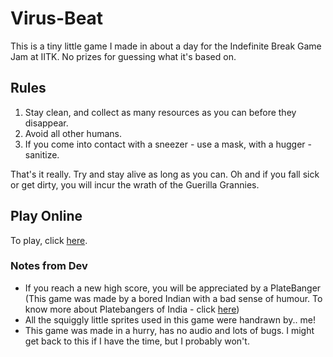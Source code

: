 # Virus-Beat
This is a tiny little game I made in about a day for the Indefinite Break Game Jam at IITK.
No prizes for guessing what it's based on.

## Rules
1. Stay clean, and collect as many resources as you can before they disappear.
2. Avoid all other humans.
3. If you come into contact with a sneezer - use a mask, with a hugger - sanitize.

That's it really. Try and stay alive as long as you can.
Oh and if you fall sick or get dirty, you will incur the wrath of the Guerilla Grannies.

## Play Online

To play, click [here](https://nidhisalian.github.io/Virus-Beat/).



### Notes from Dev
- If you reach a new high score, you will be appreciated by a PlateBanger
(This game was made by a bored Indian with a bad sense of humour.  To know more about Platebangers of India - click [here]())
- All the squiggly little sprites used in this game were handrawn by.. me!
- This game was made in a hurry, has no audio and lots of bugs. I might get back to this if I have the time, but I probably won't.


